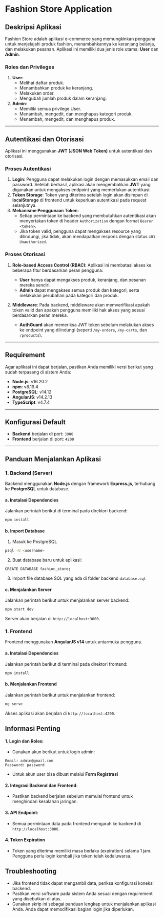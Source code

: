 # Fashion Store Application

## Deskripsi Aplikasi
Fashion Store adalah aplikasi e-commerce yang memungkinkan pengguna untuk menjelajahi produk fashion, menambahkannya ke keranjang belanja, dan melakukan pesanan. Aplikasi ini memiliki dua jenis role utama: **User** dan **Admin**.

### Roles dan Privileges
1. **User**:
   - Melihat daftar produk.
   - Menambahkan produk ke keranjang.
   - Melakukan order.
   - Mengubah jumlah produk dalam keranjang.
2. **Admin**:
   - Memiliki semua privilege User.
   - Menambah, mengedit, dan menghapus kategori produk.
   - Menambah, mengedit, dan menghapus produk.

---

## Autentikasi dan Otorisasi

Aplikasi ini menggunakan **JWT (JSON Web Token)** untuk autentikasi dan otorisasi.

### Proses Autentikasi
1. **Login**: Pengguna dapat melakukan login dengan memasukkan email dan password. Setelah berhasil, aplikasi akan mengembalikan **JWT** yang digunakan untuk mengakses endpoint yang memerlukan autentikasi.
2. **Token Storage**: Token yang diterima setelah login akan disimpan di **localStorage** di frontend untuk keperluan autentikasi pada request selanjutnya.
3. **Mekanisme Penggunaan Token**:
   - Setiap permintaan ke backend yang membutuhkan autentikasi akan menyertakan token di header `Authorization` dengan format `Bearer <token>`.
   - Jika token valid, pengguna dapat mengakses resource yang dilindungi, jika tidak, akan mendapatkan respons dengan status `401 Unauthorized`.

### Proses Otorisasi
1. **Role-based Access Control (RBAC)**: Aplikasi ini membatasi akses ke beberapa fitur berdasarkan peran pengguna:
   - **User** hanya dapat mengakses produk, keranjang, dan pesanan mereka sendiri.
   - **Admin** dapat mengakses semua produk dan kategori, serta melakukan perubahan pada kategori dan produk.

2. **Middleware**: Pada backend, middleware akan memverifikasi apakah token valid dan apakah pengguna memiliki hak akses yang sesuai berdasarkan peran mereka.
   - **AuthGuard** akan memeriksa JWT token sebelum melakukan akses ke endpoint yang dilindungi (seperti `/my-orders`, `/my-carts`, dan `/products`).

---

## Requirement
Agar aplikasi ini dapat berjalan, pastikan Anda memiliki versi berikut yang sudah terpasang di sistem Anda:
- **Node.js**: v16.20.2
- **npm**: v8.19.4
- **PostgreSQL**: v14.12
- **AngularJS**: v14.2.13
- **TypeScript**: v4.7.4

---

## Konfigurasi Default
- **Backend** berjalan di port: `3000`
- **Frontend** berjalan di port: `4200`

---

## Panduan Menjalankan Aplikasi

### 1. Backend (Server)
Backend menggunakan **Node.js** dengan framework **Express.js**, terhubung ke **PostgreSQL** untuk database.

#### a. Instalasi Dependencies
Jalankan perintah berikut di terminal pada direktori backend:
```bash
npm install
```

#### b. Import Database
1. Masuk ke PostgreSQL
```bash
psql -U <username>
```

2. Buat database baru untuk aplikasi:
```bash
CREATE DATABASE fashion_store;
```

3. Import file database SQL yang ada di folder backend `database.sql`

#### c. Menjalankan Server
Jalankan perintah berikut untuk menjalankan server backend:
```bash
npm start dev
```

Server akan berjalan di `http://localhost:3000`.


### 1. Frontend
Frontend menggunakan **AngularJS v14** untuk antarmuka pengguna.

#### a. Instalasi Dependencies
Jalankan perintah berikut di terminal pada direktori frontend:
```bash
npm install
```
#### b. Menjalankan Frontend
Jalankan perintah berikut untuk menjalankan frontend:
```bash
ng serve
```
Akses aplikasi akan berjalan di `http://localhost:4200`.

## Informasi Penting
#### 1. Login dan Roles:
- Gunakan akun berikut untuk login admin:
```
Email: admin@gmail.com
Password: password
```
- Untuk akun user bisa dibuat melalui **Form Registrasi**

#### 2. Integrasi Backend dan Frontend:
- Pastikan backend berjalan sebelum memulai frontend untuk menghindari kesalahan jaringan.

#### 3. API Endpoint:
- Semua permintaan data pada frontend mengarah ke backend di `http://localhost:3000`.
  
#### 4. Token Expiration
- Token yang diterima memiliki masa berlaku (expiration) selama 1 jam. Pengguna perlu login kembali jika token telah kedaluwarsa.

## Troubleshooting
- Jika frontend tidak dapat mengambil data, periksa konfigurasi koneksi backend.
- Pastikan versi software pada sistem Anda sesuai dengan requirement yang disebutkan di atas.
- Gunakan skrip ini sebagai panduan lengkap untuk menjalankan aplikasi Anda. Anda dapat memodifikasi bagian login jika diperlukan. 